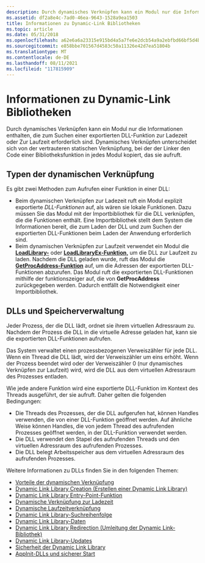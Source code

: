 ```yaml
---
description: Durch dynamisches Verknüpfen kann ein Modul nur die Informationen enthalten, die zum Suchen einer exportierten DLL-Funktion zur Ladezeit oder Zur Laufzeit erforderlich sind.
ms.assetid: df2a8e4c-7ad0-46ea-9643-1528a9ea1503
title: Informationen zu Dynamic-Link Bibliotheken
ms.topic: article
ms.date: 05/31/2018
ms.openlocfilehash: a62e6a6a23315e915bd4a5a7fe6e2dcb54a9a2ebfbd66bf5d4ba7a2519a04576
ms.sourcegitcommit: e858bbe701567d4583c50a11326e42d7ea51804b
ms.translationtype: MT
ms.contentlocale: de-DE
ms.lasthandoff: 08/11/2021
ms.locfileid: "117815909"
---
```

# <a name="about-dynamic-link-libraries"></a>Informationen zu Dynamic-Link Bibliotheken

Durch dynamisches Verknüpfen kann ein Modul nur die Informationen enthalten, die zum Suchen einer exportierten DLL-Funktion zur Ladezeit oder Zur Laufzeit erforderlich sind. Dynamisches Verknüpfen unterscheidet sich von der vertrauteren statischen Verknüpfung, bei der der Linker den Code einer Bibliotheksfunktion in jedes Modul kopiert, das sie aufruft.

## <a name="types-of-dynamic-linking"></a>Typen der dynamischen Verknüpfung

Es gibt zwei Methoden zum Aufrufen einer Funktion in einer DLL:

-   Beim dynamischen Verknüpfen zur Ladezeit ruft ein Modul explizit exportierte *DLL-Funktionen* auf, als wären sie lokale Funktionen. Dazu müssen Sie das Modul mit der Importbibliothek für die DLL verknüpfen, die die Funktionen enthält. Eine Importbibliothek stellt dem System die Informationen bereit, die zum Laden der DLL und zum Suchen der exportierten DLL-Funktionen beim Laden der Anwendung erforderlich sind.
-   Beim dynamischen Verknüpfen zur Laufzeit verwendet ein Modul die [**LoadLibrary-**](/windows/win32/api/libloaderapi/nf-libloaderapi-loadlibrarya) oder [**LoadLibraryEx-Funktion,**](/windows/desktop/api/LibLoaderAPI/nf-libloaderapi-loadlibraryexa) um die DLL zur Laufzeit zu laden.  Nachdem die DLL geladen wurde, ruft das Modul die [**GetProcAddress-Funktion**](/windows/win32/api/libloaderapi/nf-libloaderapi-getprocaddress) auf, um die Adressen der exportierten DLL-Funktionen abzurufen. Das Modul ruft die exportierten DLL-Funktionen mithilfe der funktionszeiger auf, die von **GetProcAddress** zurückgegeben werden. Dadurch entfällt die Notwendigkeit einer Importbibliothek.

## <a name="dlls-and-memory-management"></a>DLLs und Speicherverwaltung

Jeder Prozess, der die DLL lädt, ordnet sie ihrem virtuellen Adressraum zu. Nachdem der Prozess die DLL in die virtuelle Adresse geladen hat, kann sie die exportierten DLL-Funktionen aufrufen.

Das System verwaltet einen prozessbezogenen Verweiszähler für jede DLL. Wenn ein Thread die DLL lädt, wird der Verweiszähler um eins erhöht. Wenn der Prozess beendet wird oder der Verweiszähler 0 (nur dynamisches Verknüpfen zur Laufzeit) wird, wird die DLL aus dem virtuellen Adressraum des Prozesses entladen.

Wie jede andere Funktion wird eine exportierte DLL-Funktion im Kontext des Threads ausgeführt, der sie aufruft. Daher gelten die folgenden Bedingungen:

-   Die Threads des Prozesses, der die DLL aufgerufen hat, können Handles verwenden, die von einer DLL-Funktion geöffnet werden. Auf ähnliche Weise können Handles, die von jedem Thread des aufrufenden Prozesses geöffnet werden, in der DLL-Funktion verwendet werden.
-   Die DLL verwendet den Stapel des aufrufenden Threads und den virtuellen Adressraum des aufrufenden Prozesses.
-   Die DLL belegt Arbeitsspeicher aus dem virtuellen Adressraum des aufrufenden Prozesses.

Weitere Informationen zu DLLs finden Sie in den folgenden Themen:

-   [Vorteile der dynamischen Verknüpfung](advantages-of-dynamic-linking.md)
-   [Dynamic Link Library Creation (Erstellen einer Dynamic Link Library)](dynamic-link-library-creation.md)
-   [Dynamic Link Library Entry-Point-Funktion](dynamic-link-library-entry-point-function.md)
-   [Dynamische Verknüpfung zur Ladezeit](load-time-dynamic-linking.md)
-   [Dynamische Laufzeitverknüpfung](run-time-dynamic-linking.md)
-   [Dynamic Link Library-Suchreihenfolge](dynamic-link-library-search-order.md)
-   [Dynamic Link Library-Daten](dynamic-link-library-data.md)
-   [Dynamic Link Library Redirection (Umleitung der Dynamic Link-Bibliothek)](dynamic-link-library-redirection.md)
-   [Dynamic Link Library-Updates](dynamic-link-library-updates.md)
-   [Sicherheit der Dynamic Link Library](dynamic-link-library-security.md)
-   [AppInit-DLLs und sicherer Start](secure-boot-and-appinit-dlls.md)

 

 
